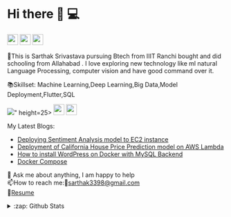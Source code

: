 # Hi there  :wave: 💻

<p><a href="https://www.linkedin.com/in/sarthak-srivastava-bb3608157/"><img src="https://img.shields.io/badge/linkedin-%230077B5.svg?&style=for-the-badge&logo=linkedin&logoColor=white" height=25></a> <a href="https://www.instagram.com/sarthak_sriw/"><img src="https://img.shields.io/badge/instagram-%23E4405F.svg?&style=for-the-badge&logo=instagram&logoColor=white" height=25></a> <a href="https://medium.com/@sarthak3398"><img src="https://img.shields.io/badge/medium-%2312100E.svg?&style=for-the-badge&logo=medium&logoColor=white" height=25></a></p>

:boy:This is Sarthak Srivastava pursuing Btech from IIIT Ranchi bought and did schooling from Allahabad . I love exploring new technology like ml natural Language Processing, computer vision and have good command over it. 

:books:Skillset: Machine Learning,Deep Learning,Big Data,Model Deployment,Flutter,SQL

<p><img src="<img src="https://img.shields.io/badge/dart-%230175C2.svg?&style=for-the-badge&logo=dart&logoColor=white"/>" height=25> <img src="https://img.shields.io/badge/python-%233776AB.svg?&style=flat-square&logo=python&logoColor=white" height=25> <a href="https://medium.com/@sarthak3398"><img src="https://img.shields.io/badge/medium-%2312100E.svg?&style=for-the-badge&logo=medium&logoColor=white" height=25></a></p>

My Latest Blogs:<br>
- [Deploying Sentiment Analysis model to EC2 instance](https://medium.com/@sarthak3398/deploying-sentiment-analysis-model-to-ec2-instance-c3e8ad900e98)<br>
- [Deployment of California House Price Prediction model on AWS Lambda](https://medium.com/@sarthak3398/deployment-of-california-house-price-prediction-model-on-aws-331ead5738b6)<br>
- [How to install WordPress on Docker with MySQL Backend](https://medium.com/@sarthak3398/how-to-install-wordpress-on-docker-using-mysql-backend-1611641d14ac)<br>
- [Docker Compose](https://medium.com/@sarthak3398/docker-compose-afcfc9586dbd)


💬 Ask me about anything, I am happy to help<br>
:mailbox:How to reach me::email:sarthak3398@gmail.com<br>
📝[Resume](https://drive.google.com/file/d/1ZYJdsgEYXdftWdjujXoaswu4oxJgZQy4/view?usp=sharing)<br>

<details>
  <summary>:zap: Github Stats</summary>

  <img align="left" alt="codeSTACKr's Github Stats" src="https://github-readme-stats-pi-amber.vercel.app/api?username=sarthak-sriw&show_icons=true&hide_border=true" />

</details>

